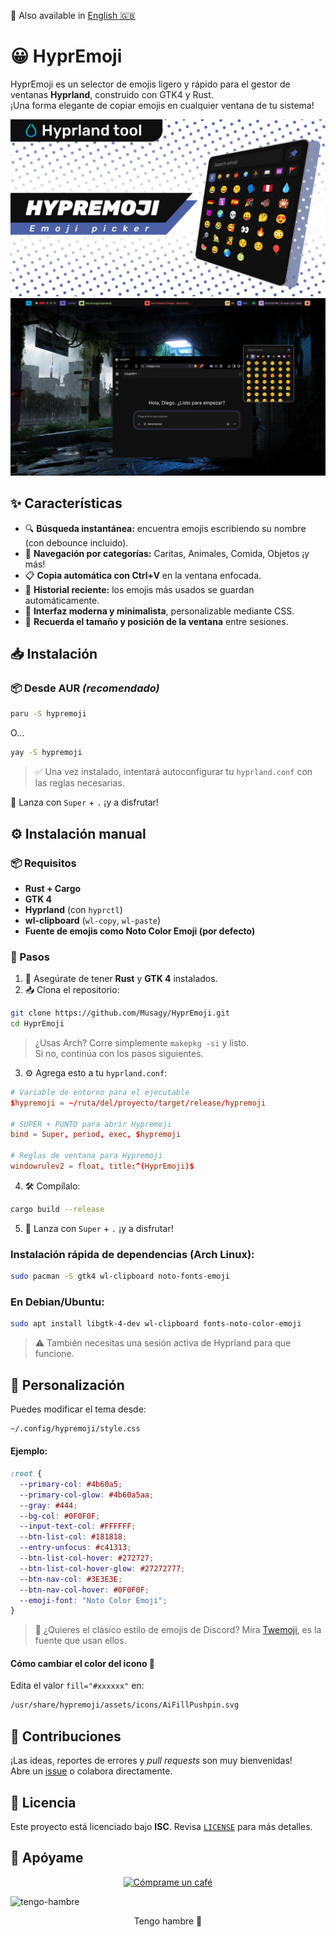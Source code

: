 📘 Also available in [English 🇬🇧](./README.md)

# 😀 HyprEmoji

HyprEmoji es un selector de emojis ligero y rápido para el gestor de ventanas **Hyprland**, construido con GTK4 y Rust.  
¡Una forma elegante de copiar emojis en cualquier ventana de tu sistema!

![banner](./banner.png)  
![preview](./screenshot.png)

## ✨ Características

- 🔍 **Búsqueda instantánea:** encuentra emojis escribiendo su nombre (con debounce incluido).
- 📂 **Navegación por categorías:** Caritas, Animales, Comida, Objetos ¡y más!
- 📋 **Copia automática con Ctrl+V** en la ventana enfocada.
- 🧠 **Historial reciente:** los emojis más usados se guardan automáticamente.
- 🎨 **Interfaz moderna y minimalista**, personalizable mediante CSS.
- 💾 **Recuerda el tamaño y posición de la ventana** entre sesiones.

## 📥 Instalación

### 📦 Desde AUR *(recomendado)*

```bash
paru -S hypremoji
```

O...

```bash
yay -S hypremoji
```

> ✅ Una vez instalado, intentará autoconfigurar tu `hyprland.conf` con las reglas necesarias.

🎉 Lanza con `Super` + `.` ¡y a disfrutar!

## ⚙️ Instalación manual

### 📦 Requisitos

- **Rust + Cargo**
- **GTK 4**
- **Hyprland** (con `hyprctl`)
- **wl-clipboard** (`wl-copy`, `wl-paste`)
- **Fuente de emojis como Noto Color Emoji (por defecto)**

### 🚀 Pasos

1. 🎯 Asegúrate de tener **Rust** y **GTK 4** instalados.
2. 📥 Clona el repositorio:

```bash
git clone https://github.com/Musagy/HyprEmoji.git
cd HyprEmoji
```

> ¿Usas Arch? Corre simplemente `makepkg -si` y listo.  
> Si no, continúa con los pasos siguientes.

3. ⚙️ Agrega esto a tu `hyprland.conf`:

```conf
# Variable de entorno para el ejecutable
$hypremoji = ~/ruta/del/proyecto/target/release/hypremoji

# SUPER + PUNTO para abrir Hypremoji
bind = Super, period, exec, $hypremoji

# Reglas de ventana para Hypremoji
windowrulev2 = float, title:^(HyprEmoji)$
```

4. 🛠️ Compílalo:

```bash
cargo build --release
```

5. 🎉 Lanza con `Super` + `.` ¡y a disfrutar!

### Instalación rápida de dependencias (Arch Linux):

```bash
sudo pacman -S gtk4 wl-clipboard noto-fonts-emoji
```

### En Debian/Ubuntu:

```bash
sudo apt install libgtk-4-dev wl-clipboard fonts-noto-color-emoji
```

> ⚠️ También necesitas una sesión activa de Hyprland para que funcione.

## 🎨 Personalización

Puedes modificar el tema desde:

```bash
~/.config/hypremoji/style.css
```

#### Ejemplo:

```css
:root {
  --primary-col: #4b60a5;
  --primary-col-glow: #4b60a5aa;
  --gray: #444;
  --bg-col: #0F0F0F;
  --input-text-col: #FFFFFF;
  --btn-list-col: #181818;
  --entry-unfocus: #c41313;
  --btn-list-col-hover: #272727;
  --btn-list-col-hover-glow: #27272777;
  --btn-nav-col: #3E3E3E;
  --btn-nav-col-hover: #0F0F0F;
  --emoji-font: "Noto Color Emoji";
}
```

> 💬 ¿Quieres el clásico estilo de emojis de Discord? Mira [Twemoji](https://github.com/twitter/twemoji), es la fuente que usan ellos.

#### Cómo cambiar el color del icono 📌

Edita el valor `fill="#xxxxxx"` en:

```bash
/usr/share/hypremoji/assets/icons/AiFillPushpin.svg
```

## 🤝 Contribuciones

¡Las ideas, reportes de errores y *pull requests* son muy bienvenidas!  
Abre un [issue](https://github.com/Musagy/HyprEmoji/issues) o colabora directamente.

## 📄 Licencia

Este proyecto está licenciado bajo **ISC**. Revisa [`LICENSE`](./LICENSE) para más detalles.

## 💸 Apóyame

<p align="center"> 
  <a href="https://www.buymeacoffee.com/musagy" target="_blank" >
    <img src="https://cdn.buymeacoffee.com/buttons/v2/default-yellow.png" alt="Cómprame un café" style="height: 60px !important;width: 217px !important;">
  </a>
</p>

![tengo-hambre](https://i.imgur.com/UkWs3Ub.png)  

<p align="center"> Tengo hambre 🥵 </p>
